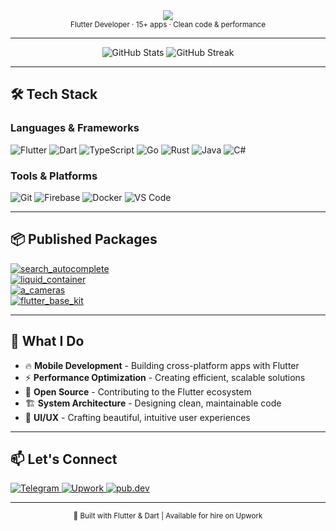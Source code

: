 <div align="center">
  <img src="https://readme-typing-svg.vercel.app/?lines=Hi+there,+I'm+Dmytrij+👋;Flutter+Developer+%26+Open+Source+Contributor;Passionate+about+clean+code+%26+performance&center=true&width=500&height=50">
</div>

<div align="center"><sub>Flutter Developer · 15+ apps · Clean code & performance</sub></div>

---

<div align="center">
  <img src="https://github-readme-stats.vercel.app/api?username=okladnoj&show_icons=true&theme=radical&hide_border=true&bg_color=0D1117&title_color=BD5FFF&text_color=FFFFFF&icon_color=BD5FFF" alt="GitHub Stats" />
  <img src="https://github-readme-streak-stats.herokuapp.com/?user=okladnoj&theme=radical&hide_border=true&background=0D1117&stroke=BD5FFF&ring=BD5FFF&fire=BD5FFF&currStreakNum=FFFFFF&currStreakLabel=BD5FFF&sideNums=FFFFFF&sideLabels=BD5FFF&dates=BD5FFF" alt="GitHub Streak" />
</div>

---

## 🛠️ Tech Stack

<div align="start">
  
  ### **Languages & Frameworks**
  ![Flutter](https://img.shields.io/badge/Flutter-02569B?style=for-the-badge&logo=flutter&logoColor=white)
  ![Dart](https://img.shields.io/badge/Dart-0175C2?style=for-the-badge&logo=dart&logoColor=white)
  ![TypeScript](https://img.shields.io/badge/TypeScript-007ACC?style=for-the-badge&logo=typescript&logoColor=white)
  ![Go](https://img.shields.io/badge/Go-00ADD8?style=for-the-badge&logo=go&logoColor=white)
  ![Rust](https://img.shields.io/badge/Rust-000000?style=for-the-badge&logo=rust&logoColor=white)
  ![Java](https://img.shields.io/badge/Java-ED8B00?style=for-the-badge&logo=openjdk&logoColor=white)
  ![C#](https://img.shields.io/badge/C%23-239120?style=for-the-badge&logo=c-sharp&logoColor=white)
  
  ### **Tools & Platforms**
  ![Git](https://img.shields.io/badge/Git-F05032?style=for-the-badge&logo=git&logoColor=white)
  ![Firebase](https://img.shields.io/badge/Firebase-FFCA28?style=for-the-badge&logo=firebase&logoColor=black)
  ![Docker](https://img.shields.io/badge/Docker-2496ED?style=for-the-badge&logo=docker&logoColor=white)
  ![VS Code](https://img.shields.io/badge/VS_Code-007ACC?style=for-the-badge&logo=visual-studio-code&logoColor=white)
  
</div>

---

## 📦 Published Packages

<div align="start">
  <a href="https://pub.dev/packages/search_autocomplete">
    <img src="https://img.shields.io/pub/v/search_autocomplete?label=search_autocomplete&style=flat-square&logo=dart&logoColor=white&color=0175C2" alt="search_autocomplete" />
  </a><br/>
  <a href="https://pub.dev/packages/liquid_container">
    <img src="https://img.shields.io/pub/v/liquid_container?label=liquid_container&style=flat-square&logo=dart&logoColor=white&color=0175C2" alt="liquid_container" />
  </a><br/>
  <a href="https://pub.dev/packages/a_cameras">
    <img src="https://img.shields.io/pub/v/a_cameras?label=a_cameras&style=flat-square&logo=dart&logoColor=white&color=0175C2" alt="a_cameras" />
  </a><br/>
  <a href="https://pub.dev/packages/flutter_base_kit">
    <img src="https://img.shields.io/pub/v/flutter_base_kit?label=flutter_base_kit&style=flat-square&logo=dart&logoColor=white&color=0175C2" alt="flutter_base_kit" />
  </a>
</div>

---

## 🌟 What I Do

- 🔥 **Mobile Development** - Building cross-platform apps with Flutter
- ⚡ **Performance Optimization** - Creating efficient, scalable solutions
- 🚀 **Open Source** - Contributing to the Flutter ecosystem
- 🏗️ **System Architecture** - Designing clean, maintainable code
- 📱 **UI/UX** - Crafting beautiful, intuitive user experiences

---

## 📫 Let's Connect

<div align="start">
  <a href="https://t.me/okladnoj">
    <img src="https://img.shields.io/badge/Telegram-2CA5E0?style=for-the-badge&logo=telegram&logoColor=white" alt="Telegram" />
  </a>
  <a href="https://www.upwork.com/freelancers/~0163d0c82c32e3255d">
    <img src="https://img.shields.io/badge/Upwork-14A800?style=for-the-badge&logo=upwork&logoColor=white" alt="Upwork" />
  </a>
  <a href="https://pub.dev/publishers/okji.store/packages">
    <img src="https://img.shields.io/badge/pub.dev-0175C2?style=for-the-badge&logo=dart&logoColor=white" alt="pub.dev" />
  </a>
</div>

---

<div align="center">
  <sub>💜 Built with Flutter & Dart | Available for hire on Upwork</sub>
</div>
